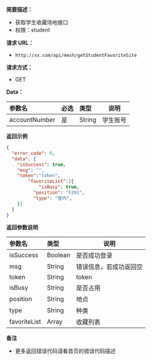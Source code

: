 **简要描述：**

- 获取学生收藏场地接口
- 权限：student

**请求 URL：**

- `http://xx.com/api/mesh/getStudentFavoriteSite`

**请求方式：**

- GET

**Data：**

| 参数名        | 必选 | 类型   | 说明     |
| :------------ | :--- | :----- | -------- |
| accountNumber | 是   | String | 学生账号 |

**返回示例**

```json
{
  "error_code": 0,
  "data": {
    "isSuccess": true,
    "msg": "",
    "token":"token",
		"favoriteList":[{
      		"isBusy": true,
          "position": "F201",
          "type": "室内",
    }]
  }
}
```

**返回参数说明**

| 参数名       | 类型    | 说明                   |
| :----------- | :------ | ---------------------- |
| isSuccess    | Boolean | 是否成功登录           |
| msg          | String  | 错误信息，若成功返回空 |
| token        | String  | token                  |
| isBusy       | String  | 是否占用               |
| position     | String  | 地点                   |
| type         | String  | 种类                   |
| favoriteList | Array   | 收藏列表               |

**备注**

- 更多返回错误代码请看首页的错误代码描述